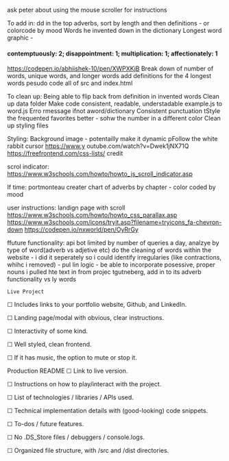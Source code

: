 ask peter
about using the mouse scroller for instructions

To add in:
dd in the top adverbs, sort by length and then definitions - or colorcode by mood
Words he invented down in the dictionary
Longest word graphic -   <h4>contemptuously: 2; disappointment: 1; multiplication: 1; affectionately: 1</h4> https://codepen.io/abhiishek-10/pen/XWPXKjB
Break down of number of words, unique words, and longer words
add definitions for the 4 longest words
pesudo code all of src and index.html


To clean up:
Being able to flip back from definition in invented words
Clean up data folder
Make code consistent, readable, understadable
example.js to word.js
Erro rmessage ifnot aword/dictionary
Consistent punctuation
tStyle the frequented favorites better - sohw the number in a different color
Clean up styling files

Styling:
Background image - potentailly make it dynamic
pFollow the white rabbit cursor https://www.y outube.com/watch?v=Dwek1jNX71Q
 https://freefrontend.com/css-lists/ credit


scrol indicator: https://www.w3schools.com/howto/howto_js_scroll_indicator.asp

If time:
portmonteau creater
chart of adverbs by chapter - color coded by mood

user instructions: landign page with scroll
https://www.w3schools.com/howto/howto_css_parallax.asp
https://www.w3schools.com/icons/tryit.asp?filename=tryicons_fa-chevron-down
https://codepen.io/nxworld/pen/OyRrGy

ffuture functionality:
api bot limited by number of queries a day, analzye by type of word(adverb vs adjetive etc)
do the cleaning of words within the website - i did it seperately so i could identify irregularies (like contractions, whihc i removed) - pul lin logic - be able to incorporate posessive, proper nouns
i pulled hte text in from projec tgutneberg, add in to its 
adverb functionality vs ly words


    Live Project
☐ Includes links to your portfolio website, Github, and LinkedIn.

☐ Landing page/modal with obvious, clear instructions.

☐ Interactivity of some kind.

☐ Well styled, clean frontend.

☐ If it has music, the option to mute or stop it.

Production README
☐ Link to live version.

☐ Instructions on how to play/interact with the project.

☐ List of technologies / libraries / APIs used.

☐ Technical implementation details with (good-looking) code snippets.

☐ To-dos / future features.

☐ No .DS_Store files / debuggers / console.logs.

☐ Organized file structure, with /src and /dist directories.